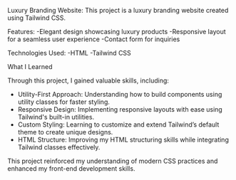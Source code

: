 Luxury Branding Website:
This project is a luxury branding website created using Tailwind CSS.

Features:
-Elegant design showcasing luxury products
-Responsive layout for a seamless user experience
-Contact form for inquiries

Technologies Used:
-HTML
-Tailwind CSS

 What I Learned

Through this project, I gained valuable skills, including:

- Utility-First Approach: Understanding how to build components using utility classes for faster styling.
- Responsive Design: Implementing responsive layouts with ease using Tailwind's built-in utilities.
- Custom Styling: Learning to customize and extend Tailwind’s default theme to create unique designs.
- HTML Structure: Improving my HTML structuring skills while integrating Tailwind classes effectively.

This project reinforced my understanding of modern CSS practices and enhanced my front-end development skills.
